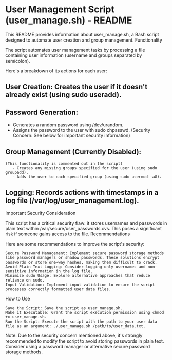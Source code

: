 # User Management Script (user_manage.sh) - README

This README provides information about user_manage.sh, a Bash script designed to automate user creation and group management.
Functionality

The script automates user management tasks by processing a file containing user information (username and groups separated by semicolon).

 Here's a breakdown of its actions for each user:

## User Creation: Creates the user if it doesn't already exist (using sudo useradd).
## Password Generation:

   - Generates a random password using /dev/urandom.
   - Assigns the password to the user with sudo chpasswd. (Security Concern: See below for important security information)

## Group Management (Currently Disabled):

    (This functionality is commented out in the script)
       - Creates any missing groups specified for the user (using sudo groupadd).
       - Adds the user to each specified group (using sudo usermod -aG).

## Logging: Records actions with timestamps in a log file (/var/log/user_management.log).


Important Security Consideration

This script has a critical security flaw: it stores usernames and passwords in plain text within /var/secure/user_passwords.cvs. This poses a significant risk if someone gains access to the file.
Recommendations

Here are some recommendations to improve the script's security:

    Secure Password Management: Implement secure password storage methods like password managers or shadow passwords. These solutions encrypt passwords or store one-way hashes, making them difficult to crack.
    Avoid Plain Text Logging: Consider logging only usernames and non-sensitive information in the log file.
    Minimize sudo Usage: Explore alternative approaches that reduce reliance on sudo.
    Input Validation: Implement input validation to ensure the script processes correctly formatted user data files.

How to Use

    Save the Script: Save the script as user_manage.sh.
    Make it Executable: Grant the script execution permission using chmod +x user_manage.sh.
    Run the Script: Execute the script with the path to your user data file as an argument: ./user_manage.sh /path/to/user_data.txt.

Note: Due to the security concern mentioned above, it's strongly recommended to modify the script to avoid storing passwords in plain text. Consider using a password manager or alternative secure password storage methods.
